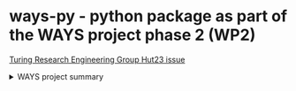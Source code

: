 # ways-py - python package as part of the WAYS project phase 2 (WP2)

[Turing Research Engineering Group Hut23 issue](https://github.com/alan-turing-institute/Hut23/issues/407)

<details>
  <summary>
    WAYS project summary
  </summary>
“As you can see in figure 1…” may well be the most frequently made claim in science. But unlike claims concerning data, statistics, models and algorithms, those relating to visualisations are rarely evaluated or verified. So how can data scientists understand visualisations’ effectiveness and expressiveness? What is the visualisation equivalent of q-q plots, R^2 and K-folds tests?

Designing effective visualisations goes far beyond selecting a graph, scales and a ‘pretty’ style. Effective visualisations must negotiate sensitivities and interactions between visual elements (e.g. encodings, coordinate systems, guides, annotations), data (e.g. characteristics, transformations, partitions), and the discriminator function, which in this case is the perceptual and cognitive systems of humans. Despite their criticality, these methodological and design considerations are rarely surfaced, limiting the value extracted from visualisations. What does figure 1 actually visualise?

The ‘What Aren’t You Seeing’ (WAYS) project addresses 1) what we aren’t seeing in visualisations by 2) revealing the relevant knowledge, theory and practices that we are not seeing at the site of visualisation production. Our final goal is the WAYS package/library in which the properties, outcomes and affordances of visualisation designs are depicted through visualisations; a concept we term ‘Precursor Visualisations’. WAYS then addresses the challenge of generating a productive interplay between everyday visualisation work and the epistemology, practice, communication techniques and evaluation methods that should inform visualisation design at source (Robinson). To achieve this, we propose three work packages (WP1-3).

WP1 – Each advance in the efficiency, speed and scale of data analytics has diminished the value of existing visualisation techniques. Our goal is to provide solutions that can scale to thousands of parameters. Using Precursor Visualisations, layouts options are generated by ‘pinning’ the display to focal parameters given the model structure. We will expand the BackFillz.R package to include optimisation and parameterisation training algorithms such as TensorFlow and MCMC, with functionality spanning both Python and R.

WP2 – Technical fieldwork and ‘show and tell’ rapid ethnographies7 will be conducted to inform WAYS. Based on an R package prototype – GRAPHO – that archives code histories alongside the images outputted to the graphics device, we will carry out detailed, remote user research (including pilots in the Bristol Data Study group and the Jane Golding Institute Visualisation Competition) to study: 1) generative and evaluative activities in everyday visualisation workflows 2) the representation of theory within software use, and 3) the affordances and fates of scientists’ ‘creative hacks’ and preparatory visualisations.

WP3 – The final WP will develop auto-generated Precursor Visualisations for a broad range of evaluative and generative tasks involving maps, networks and time series, and for issues including uncertainty, dimension reduction and missing data. By holding data constant across permutations of visual encodings and scales a Precursor can visualise the conditions that generate depiction ambiguities, visual artefacts or representational invariance, or that hide multiscale, composite patterns. Alternatively, data characteristics can be varied (e.g. subsampling, covariation, noise), whilst holding the design constant, to visualise which patterns, boundaries and features can be detected given the data and that design.
  
</details>
